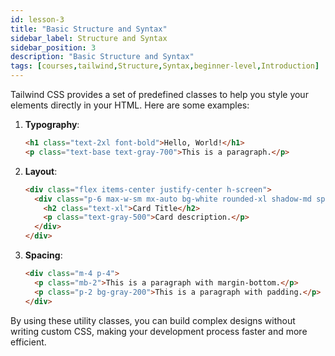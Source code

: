 ```yaml
---
id: lesson-3
title: "Basic Structure and Syntax"
sidebar_label: Structure and Syntax
sidebar_position: 3
description: "Basic Structure and Syntax"
tags: [courses,tailwind,Structure,Syntax,beginner-level,Introduction]
---
```

 
Tailwind CSS provides a set of predefined classes to help you style your elements directly in your HTML. Here are some examples:

1. **Typography**:
   ```html
   <h1 class="text-2xl font-bold">Hello, World!</h1>
   <p class="text-base text-gray-700">This is a paragraph.</p>
   ```

2. **Layout**:
   ```html
   <div class="flex items-center justify-center h-screen">
     <div class="p-6 max-w-sm mx-auto bg-white rounded-xl shadow-md space-y-4">
       <h2 class="text-xl">Card Title</h2>
       <p class="text-gray-500">Card description.</p>
     </div>
   </div>
   ```

3. **Spacing**:
   ```html
   <div class="m-4 p-4">
     <p class="mb-2">This is a paragraph with margin-bottom.</p>
     <p class="p-2 bg-gray-200">This is a paragraph with padding.</p>
   </div>
   ```

By using these utility classes, you can build complex designs without writing custom CSS, making your development process faster and more efficient.